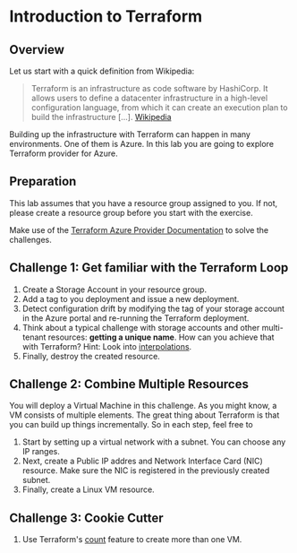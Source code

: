 # Introduction to Terraform

## Overview

Let us start with a quick definition from Wikipedia:

> Terraform is an infrastructure as code software by HashiCorp. It allows users to define a datacenter infrastructure in a high-level configuration language, from which it can create an execution plan to build the infrastructure [...]. [Wikipedia](https://en.wikipedia.org/wiki/Terraform_(software))

Building up the infrastructure with Terraform can happen in many environments. One of them is Azure. In this lab you are going to explore Terraform provider for Azure.

## Preparation

This lab assumes that you have a resource group assigned to you. If not, please create a resource group before you start with the exercise.

Make use of the [Terraform Azure Provider Documentation](https://www.terraform.io/docs/providers/azurerm/index.html) to solve the challenges.

## Challenge 1: Get familiar with the Terraform Loop

1. Create a Storage Account in your resource group.
1. Add a tag to you deployment and issue a new deployment.
1. Detect configuration drift by modifying the tag of your storage account in the Azure portal and re-running the Terraform deployment.
1. Think about a typical challenge with storage accounts and other multi-tenant resources: **getting a unique name**. How can you achieve that with Terraform? Hint: Look into [interpolations](https://www.terraform.io/docs/configuration/interpolation.html).
1. Finally, destroy the created resource.

## Challenge 2: Combine Multiple Resources

You will deploy a Virtual Machine in this challenge. As you might know, a VM consists of multiple elements. The great thing about Terraform is that you can build up things incrementally. So in each step, feel free to 

1. Start by setting up a virtual network with a subnet. You can choose any IP ranges.
1. Next, create a Public IP addres and Network Interface Card (NIC) resource. Make sure the NIC is registered in the previously created subnet.
1. Finally, create a Linux VM resource.

## Challenge 3: Cookie Cutter

1. Use Terraform's [count](https://www.terraform.io/docs/configuration/interpolation.html) feature to create more than one VM.
